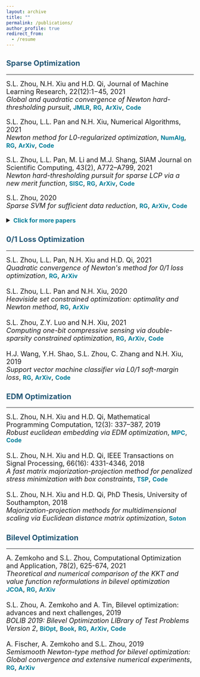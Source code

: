 ```yaml
---
layout: archive
title: ""
permalink: /publications/
author_profile: true
redirect_from:
  - /resume
---
```

<style>
a:link {
  text-decoration: none;
}

a:visited {
  text-decoration: none;
}

a:hover {
  text-decoration: underline;
}

a:active {
  text-decoration: underline;
}
</style>



## <span style="color:#225675"><b style="font-size:20px">Sparse Optimization</b></span>
---

<font size=4> 
S.L. Zhou, N.H. Xiu and H.D. Qi, Journal of Machine Learning Research, 22(12):1−45, 2021<br>
<i>Global and quadratic convergence of Newton hard-thresholding pursuit</i>,
<a style="font-size: 16px; font-weight: bold;color:#007D98" href="https://jmlr.org/papers/v22/19-026.html" target="_blank">JMLR</a>, 
<a style="font-size: 16px; font-weight: bold;color:#007D98" href="https://www.researchgate.net/publication/330224407" target="_blank">RG</a>, 
<a style="font-size: 16px; font-weight: bold;color:#007D98" href="https://arxiv.org/abs/1901.02763" target="_blank">ArXiv</a>, 
<a style="font-size: 16px; font-weight: bold;color:#007D98" href="https://github.com/ShenglongZhou/NHTPver2" target="_blank">Code</a>
<p style="line-height: 1;"></p>
S.L. Zhou, L.L. Pan and N.H. Xiu,  Numerical Algorithms, 2021 <br>
<i>Newton method  for L0-regularized optimization</i>,
<a style="font-size: 16px; font-weight: bold;color:#007D98" href="https://doi.org/10.1007/s11075-021-01085-x" target="_blank">NumAlg</a>, 
<a style="font-size: 16px; font-weight: bold;color:#007D98" href="https://www.researchgate.net/publication/340563338" target="_blank">RG</a>, 
<a style="font-size: 16px; font-weight: bold;color:#007D98" href="https://arxiv.org/abs/2004.05132" target="_blank">ArXiv</a>, 
<a style="font-size: 16px; font-weight: bold;color:#007D98" href="https://github.com/ShenglongZhou/NL0R" target="_blank">Code</a> 
<p style="line-height: 1;"></p>
S.L. Zhou, L.L. Pan, M. Li and M.J. Shang, SIAM Journal on Scientific Computing, 43(2), A772–A799, 2021 <br>
<i>Newton hard-thresholding pursuit for sparse LCP via a new merit function</i>,
<a style="font-size: 16px; font-weight: bold;color:#007D98" href="https://doi.org/10.1137/19M1301539" target="_blank">SISC</a>, 
<a style="font-size: 16px; font-weight: bold;color:#007D98" href="https://www.researchgate.net/publication/337948990" target="_blank">RG</a>,
<a style="font-size: 16px; font-weight: bold;color:#007D98" href="https://arxiv.org/abs/2004.02244" target="_blank">ArXiv</a>,
<a style="font-size: 16px; font-weight: bold;color:#007D98" href="https://github.com/ShenglongZhou/NHTPver2" target="_blank">Code</a> 
<p style="line-height: 1;"></p>
S.L. Zhou, 2020 <br>
<i>Sparse SVM for sufficient data reduction</i>,
<a style="font-size: 16px; font-weight: bold;color:#007D98" href="https://www.researchgate.net/publication/341883040" target="_blank">RG</a>,
<a style="font-size: 16px; font-weight: bold;color:#007D98" href="https://arxiv.org/abs/2005.13771" target="_blank">ArXiv</a>,
<a style="font-size: 16px; font-weight: bold;color:#007D98" href="https://github.com/ShenglongZhou/NSSVM" target="_blank">Code</a> 
<p style="line-height: 1;"></p>
  
<details markdown="1" > 
  <summary><span style="color:#007D98"><b style="font-size:16px">Click for more papers</b></span> </summary> 
    
X.R. Li, N.H. Xiu and  S.L. Zhou, Journal of Optimization Theory and Applications, 184, 895–930, 2019 <br>
    <i>Matrix optimization over low-rank spectral sets: stationary points, local and global minimizers</i>,
    <a style="font-size: 16px; font-weight: bold;color:#007D98" href="https://link.springer.com/article/10.1007%2Fs10957-019-01606-8" target="_blank">JOTA</a>,
    <a style="font-size: 16px; font-weight: bold;color:#007D98" href="https://www.researchgate.net/publication/327581904" target="_blank">RG</a> 
<br>
<br>
R. Wang, N.H. Xiu and  S.L. Zhou, 2021 <br>
    <i>Newton method for sparse logistic regression: quadratic convergence and extensive simulations</i>,
    <a style="font-size: 16px; font-weight: bold;color:#007D98" href="https://www.researchgate.net/publication/330224305" target="_blank">RG</a>,
    <a style="font-size: 16px; font-weight: bold;color:#007D98" href="https://arxiv.org/abs/1901.02768" target="_blank">ArXiv</a>,
    <a style="font-size: 16px; font-weight: bold;color:#007D98" href="https://github.com/ShenglongZhou/NSLR" target="_blank">Code</a> 
<br>
<br>
L.L. Pan,  S.L. Zhou, N.H. Xiu and H.D. Qi, Pacific Journal of Optimization,  13(2): 325-353, 2017 <br>
    <i>A convergent iterative hard thresholding for sparsity and nonnegativity constrained optimization</i>,
    <a style="font-size: 16px; font-weight: bold;color:#007D98" href="http://www.yokohamapublishers.jp/online2/oppjo/vol13/p325.html" target="_blank">PJO</a>,
    <a style="font-size: 16px; font-weight: bold;color:#007D98" href="https://www.researchgate.net/publication/299519906" target="_blank">RG</a>,
    <a style="font-size: 16px; font-weight: bold;color:#007D98" href="https://github.com/ShenglongZhou/IIHT" target="_blank">Code</a> 
<br>
<br>
L.J. Zhang, L.C. Kong and  S.L. Zhou, Journal of Industrial and Management Optimization,   13 (1): 93 - 112, 2017 <br>
    <i>A smoothing iterative method for quantile regression with nonconvex lp Penalty</i>,
    <a style="font-size: 16px; font-weight: bold;color:#007D98" href="https://aimsciences.org/article/doi/10.3934/jimo.2016006" target="_blank">JIMO</a> 
<br>
<br>
Y.Q. Liu, G.K. Liu, X.C. Xiu and  S.L. Zhou, Pacific Journal of Optimization,   13(2): 279-300, 2017 <br>
    <i>The L1-penalized quantile regression for traditional Chinese medicine syndrome manifestation</i>,
    <a style="font-size: 16px; font-weight: bold;color:#007D98" href="http://www.yokohamapublishers.jp/online2/oppjo/vol13/p279.html" target="_blank">PJO</a> 
<br>
<br>
S.L. Zhou, N.H. Xiu, Y.N. Wang, L.C. Kong and H.D. Qi, Information and Inference,  5(1): 76-102, 2016 <br>
    <i>A Null-space-based weighted l1 minimization approach to compressed sensing</i>,
    <a style="font-size: 16px; font-weight: bold;color:#007D98" href="https://academic.oup.com/imaiai/article/5/1/76/2357109" target="_blank">IMAIAI</a>,
    <a style="font-size: 16px; font-weight: bold;color:#007D98" href="https://www.researchgate.net/publication/294109268" target="_blank">RG</a>,
    <a style="font-size: 16px; font-weight: bold;color:#007D98" href="https://github.com/ShenglongZhou/MIRL1" target="_blank">Code</a> 
<br>
<br>
L.L. Pan, N.H. Xiu and  S.L. Zhou, Journal of the Operations Research Society of China,  3(4): 421-439, 2015 <br>
    <i>On Solutions of Sparsity Constrained Optimization</i>,
    <a style="font-size: 16px; font-weight: bold;color:#007D98" href="https://link.springer.com/article/10.1007/s40305-015-0101-3" target="_blank">JORSC</a> 
<br>
<br>
S.L. Zhou, N.H. Xiu, Z.Y. Luo and L.C. Kong, Journal of the Operations Research Society of China,  3(2): 231-250, 2015 <br>
    <i>Sparse and low-rank covariance matrix estimation</i>,
    <a style="font-size: 16px; font-weight: bold;color:#007D98" href="https://link.springer.com/article/10.1007/s40305-014-0058-7" target="_blank">JORSC</a>,
    <a style="font-size: 16px; font-weight: bold;color:#007D98" href="https://github.com/ShenglongZhou/ADMM" target="_blank">Code</a> 
<br>
<br>
M.J. Shang, S.L. Zhou and N.H. Xiu, Journal of Inequalities and Applications,  34, 2015 <br>
    <i>Extragradient thresholding methods For sparse solutions of co-coercive NCPs</i>,
    <a style="font-size: 16px; font-weight: bold;color:#007D98" href="https://journalofinequalitiesandapplications.springeropen.com/articles/10.1186/s13660-015-0551-5" target="_blank">JIA</a> 
<br>
<br>
M.J. Shang, C. Zhang, D.T. Peng and  S.L. Zhou, Optimization Letters,  9(6): 1231-1245, 2015 <br>
    <i>A half thresholding projection algorithm for sparse solutions of LCPs</i>,
    <a style="font-size: 16px; font-weight: bold;color:#007D98" href="https://www.infona.pl/resource/bwmeta1.element.springer-doi-10_1007-S11590-014-0834-7" target="_blank">OPLE</a>,
    <a style="font-size: 16px; font-weight: bold;color:#007D98" href="https://github.com/ShenglongZhou/HTPCP" target="_blank">Code</a> 
<br>
<br>
S.L. Zhou, L.C. Kong and N.H. Xiu, Journal of the Operations Research Society of China,  1(2): 227-237, 2013 <br>
    <i>New bounds for RIC in compressed sensing</i>,
    <a style="font-size: 16px; font-weight: bold;color:#007D98" href="https://link.springer.com/article/10.1007/s40305-013-0013-z" target="_blank">JORSC</a>
</details> 
</font>



## <span style="color:#225675"><b style="font-size:20px"> 0/1 Loss Optimization</b></span> 
---

<font size=4>
S.L. Zhou, L.L. Pan, N.H. Xiu and H.D. Qi, 2021 <br>
<i>Quadratic convergence of Newton's method for 0/1 loss optimization</i>,
<a style="font-size: 16px; font-weight: bold;color:#007D98" href="https://www.researchgate.net/publication/350442413" target="_blank">RG</a>,
<a style="font-size: 16px; font-weight: bold;color:#007D98" href="https://arxiv.org/abs/2103.14987" target="_blank">ArXiv</a>
<br>
<br>
S.L. Zhou, L.L. Pan and N.H. Xiu, 2020 <br>
<i>Heaviside set constrained optimization: optimality and Newton method</i>,
<a style="font-size: 16px; font-weight: bold;color:#007D98" href="https://www.researchgate.net/publication/343362652" target="_blank">RG</a>,
<a style="font-size: 16px; font-weight: bold;color:#007D98" href="https://arxiv.org/abs/2007.15737" target="_blank">ArXiv</a>
<br>
<br>
S.L. Zhou, Z.Y. Luo and N.H. Xiu, 2021 <br> 
<i>Computing one-bit compressive sensing via double-sparsity constrained optimization</i>,
<a style="font-size: 16px; font-weight: bold;color:#007D98" href="https://www.researchgate.net/publication/348371863" target="_blank">RG</a>,
<a style="font-size: 16px; font-weight: bold;color:#007D98" href="https://arxiv.org/abs/2101.03599" target="_blank">ArXiv</a>,
<a style="font-size: 16px; font-weight: bold;color:#007D98" href="https://github.com/ShenglongZhou/GPSP" target="_blank">Code</a> 
<br>
<br>
H.J. Wang, Y.H. Shao, S.L. Zhou, C. Zhang and N.H. Xiu, 2019 <br>
<i>Support vector machine classifier via L0/1 soft-margin loss</i>,
<a style="font-size: 16px; font-weight: bold;color:#007D98" href="https://www.researchgate.net/publication/338717629" target="_blank">RG</a>,
<a style="font-size: 16px; font-weight: bold;color:#007D98" href="https://arxiv.org/abs/1912.07418" target="_blank">ArXiv</a>,
<a style="font-size: 16px; font-weight: bold;color:#007D98" href="https://github.com/Huajun-Wang/L01ADMM" target="_blank">Code</a>
</font> 




## <span style="color:#225675"><b style="font-size:20px">EDM Optimization</b></span>
---

<font size=4> 
S.L. Zhou, N.H. Xiu and H.D. Qi, Mathematical Programming Computation, 12(3): 337–387, 2019<br>
<i>Robust euclidean embedding via EDM optimization</i>, 
<a style="font-size: 16px; font-weight: bold;color:#007D98" href="https://link.springer.com/article/10.1007/s12532-019-00168-0" target="_blank">MPC</a>,
<a style="font-size: 16px; font-weight: bold;color:#007D98" href="https://github.com/ShenglongZhou/PREEEDM" target="_blank">Code</a> 
<br>
<br>
S.L. Zhou, N.H. Xiu and H.D. Qi, IEEE Transactions on Signal Processing,  66(16): 4331-4346, 2018<br> 
<i>A fast matrix majorization-projection method for penalized stress minimization with box constraints</i>,
<a style="font-size: 16px; font-weight: bold;color:#007D98" href="https://ieeexplore.ieee.org/document/8399531" target="_blank">TSP</a>,
<a style="font-size: 16px; font-weight: bold;color:#007D98" href="https://github.com/ShenglongZhou/SQREDM" target="_blank">Code</a>
<br>
<br>
S.L. Zhou, N.H. Xiu and H.D. Qi, PhD Thesis, University of Southampton, 2018<br>
<i>Majorization-projection methods for multidimensional scaling via Euclidean distance matrix optimization</i>,
<a style="font-size: 16px; font-weight: bold;color:#007D98" href="https://eprints.soton.ac.uk/429739/" target="_blank">Soton</a>  
</font>


## <span style="color:#225675"><b style="font-size:20px">Bilevel Optimization</b></span>
---

<font size=4> 
A. Zemkoho and  S.L. Zhou, Computational Optimization and Application, 78(2), 625-674, 2021 <br>
<i>Theoretical and numerical comparison of the KKT and value function reformulations in bilevel optimization</i><br> 
<a style="font-size: 16px; font-weight: bold;color:#007D98" href="https://doi.org/10.1007/s10589-020-00250-7" target="_blank">JCOA</a>,
<a style="font-size: 16px; font-weight: bold;color:#007D98" href="https://www.researchgate.net/publication/340769764" target="_blank">RG</a>,
<a style="font-size: 16px; font-weight: bold;color:#007D98" href="https://arxiv.org/abs/2004.10830" target="_blank">ArXiv</a> 
<br>
<br>  
S.L. Zhou, A. Zemkoho and A. Tin, Bilevel optimization: advances and next challenges, 2019 <br> 
<i>BOLIB 2019: Bilevel Optimization LIBrary of Test Problems Version 2</i>,
<a style="font-size: 16px; font-weight: bold;color:#007D98" href="https://biopt.github.io/files/Paper.pdf" target="_blank">BiOpt</a>,
<a style="font-size: 16px; font-weight: bold;color:#007D98" href="https://www.springer.com/gp/book/9783030521189" target="_blank">Book</a>, 
<a style="font-size: 16px; font-weight: bold;color:#007D98" href="https://www.researchgate.net/publication/338375731" target="_blank">RG</a>,
<a style="font-size: 16px; font-weight: bold;color:#007D98" href="https://arxiv.org/abs/1812.00230" target="_blank">ArXiv</a>,
<a style="font-size: 16px; font-weight: bold;color:#007D98" href="https://biopt.github.io/bolib/" target="_blank">Code</a> 
<br>
<br>
A. Fischer, A. Zemkoho and  S.L. Zhou, 2019 <br>
<i>Semismooth Newton-type method for bilevel optimization: Global convergence and extensive numerical experiments</i>,
<a style="font-size: 16px; font-weight: bold;color:#007D98" href="https://www.researchgate.net/publication/337943979" target="_blank">RG</a>,
<a style="font-size: 16px; font-weight: bold;color:#007D98" href="https://arxiv.org/abs/1912.07079" target="_blank">ArXiv</a>  
</font>
